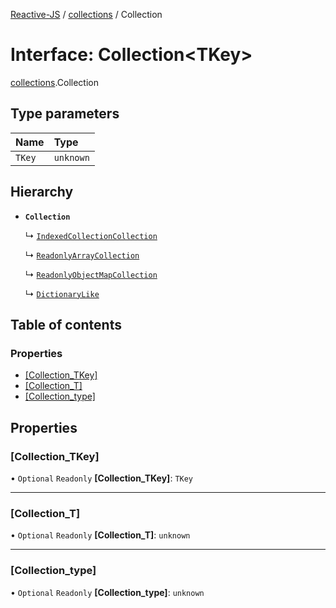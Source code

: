 [Reactive-JS](../README.md) / [collections](../modules/collections.md) / Collection

# Interface: Collection<TKey\>

[collections](../modules/collections.md).Collection

## Type parameters

| Name | Type |
| :------ | :------ |
| `TKey` | `unknown` |

## Hierarchy

- **`Collection`**

  ↳ [`IndexedCollectionCollection`](collections_IndexedCollection.IndexedCollectionCollection.md)

  ↳ [`ReadonlyArrayCollection`](collections_ReadonlyArray.ReadonlyArrayCollection.md)

  ↳ [`ReadonlyObjectMapCollection`](collections_ReadonlyObjectMap.ReadonlyObjectMapCollection.md)

  ↳ [`DictionaryLike`](collections.DictionaryLike.md)

## Table of contents

### Properties

- [[Collection\_TKey]](collections.Collection.md#[collection_tkey])
- [[Collection\_T]](collections.Collection.md#[collection_t])
- [[Collection\_type]](collections.Collection.md#[collection_type])

## Properties

### [Collection\_TKey]

• `Optional` `Readonly` **[Collection\_TKey]**: `TKey`

___

### [Collection\_T]

• `Optional` `Readonly` **[Collection\_T]**: `unknown`

___

### [Collection\_type]

• `Optional` `Readonly` **[Collection\_type]**: `unknown`
